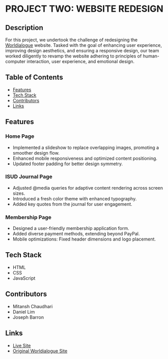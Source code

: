 # PROJECT TWO: WEBSITE REDESIGN

## Description

For this project, we undertook the challenge of redesigning the [Worldialogue](https://www.worldialogue.org/) website. Tasked with the goal of enhancing user experience, improving design aesthetics, and ensuring a responsive design, our team worked diligently to revamp the website adhering to principles of human-computer interaction, user experience, and emotional design.

## Table of Contents

- [Features](#features)
- [Tech Stack](#tech-stack)
- [Contributors](#contributors)
- [Links](#links)

## Features

### Home Page
- Implemented a slideshow to replace overlapping images, promoting a smoother design flow.
- Enhanced mobile responsiveness and optimized content positioning.
- Updated footer padding for better design symmetry.

### ISUD Journal Page
- Adjusted @media queries for adaptive content rendering across screen sizes.
- Introduced a fresh color theme with enhanced typography.
- Added key quotes from the journal for user engagement.

### Membership Page
- Designed a user-friendly membership application form.
- Added diverse payment methods, extending beyond PayPal.
- Mobile optimizations: Fixed header dimensions and logo placement.

## Tech Stack

- HTML
- CSS
- JavaScript

## Contributors

- Mitansh Chaudhari
- Daniel Lim
- Joseph Barron

## Links

- [Live Site](https://itmd-362-project2.github.io/Project-2/index.html)
- [Original Worldialogue Site](https://www.worldialogue.org/)


